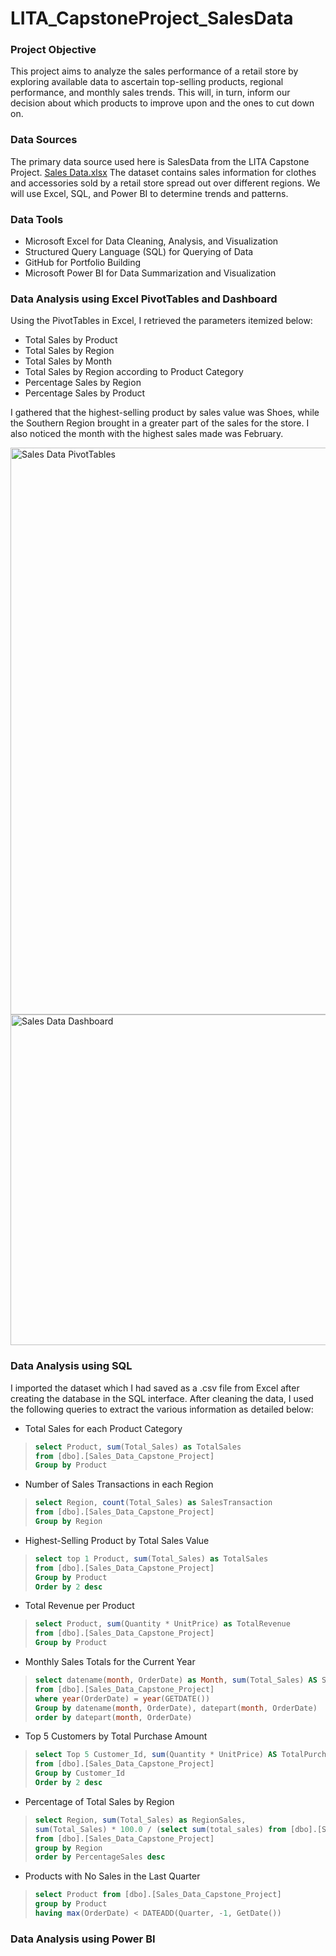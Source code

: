 # LITA_CapstoneProject_SalesData

### Project Objective
This project aims to analyze the sales performance of a retail store by exploring available data to ascertain top-selling products, regional performance, and monthly sales trends. This will, in turn, inform our decision about which products to improve upon and the ones to cut down on. 

### Data Sources
The primary data source used here is SalesData from the LITA Capstone Project. [Sales Data.xlsx](https://github.com/user-attachments/files/17636823/Sales.Data.xlsx)
The dataset contains sales information for clothes and accessories sold by a retail store spread out over different regions. We will use Excel, SQL, and Power BI to determine trends and patterns.

### Data Tools
- Microsoft Excel for Data Cleaning, Analysis, and Visualization
- Structured Query Language (SQL) for Querying of Data
- GitHub for Portfolio Building
- Microsoft Power BI for Data Summarization and Visualization

### Data Analysis using Excel PivotTables and Dashboard
Using the PivotTables in Excel, I retrieved the parameters itemized below:
- Total Sales by Product
- Total Sales by Region
- Total Sales by Month
- Total Sales by Region according to Product Category
- Percentage Sales by Region
- Percentage Sales by Product

I gathered that the highest-selling product by sales value was Shoes, while the Southern Region brought in a greater part of the sales for the store. I also noticed the month with the highest sales made was February. 

<img width="907" alt="Sales Data PivotTables" src="https://github.com/user-attachments/assets/e560c498-c34e-4c81-adb0-a39646e51c53">

<img width="529" alt="Sales Data Dashboard" src="https://github.com/user-attachments/assets/1dc7f76e-91cc-4698-8784-5a45688e7dc5">

### Data Analysis using SQL
I imported the dataset which I had saved as a .csv file from Excel after creating the database in the SQL interface. After cleaning the data, I used the following queries to extract the various information as detailed below:

- Total Sales for each Product Category

> ```SQL
> select Product, sum(Total_Sales) as TotalSales
> from [dbo].[Sales_Data_Capstone_Project]
> Group by Product
> ```

- Number of Sales Transactions in each Region

> ```SQL
> select Region, count(Total_Sales) as SalesTransaction
> from [dbo].[Sales_Data_Capstone_Project]
> Group by Region
> ```

- Highest-Selling Product by Total Sales Value

> ```SQL
> select top 1 Product, sum(Total_Sales) as TotalSales
> from [dbo].[Sales_Data_Capstone_Project]
> Group by Product
> Order by 2 desc
> ```

- Total Revenue per Product

> ```SQL
> select Product, sum(Quantity * UnitPrice) as TotalRevenue
> from [dbo].[Sales_Data_Capstone_Project]
> Group by Product
> ```

- Monthly Sales Totals for the Current Year

> ```SQL
> select datename(month, OrderDate) as Month, sum(Total_Sales) AS SalesTotal
> from [dbo].[Sales_Data_Capstone_Project]
> where year(OrderDate) = year(GETDATE())
> Group by datename(month, OrderDate), datepart(month, OrderDate)
> order by datepart(month, OrderDate)
> ```

- Top 5 Customers by Total Purchase Amount

> ```SQL
> select Top 5 Customer_Id, sum(Quantity * UnitPrice) AS TotalPurchaseAmount
> from [dbo].[Sales_Data_Capstone_Project]
> Group by Customer_Id
> Order by 2 desc
> ```

- Percentage of Total Sales by Region

> ```SQL
> select Region, sum(Total_Sales) as RegionSales,
> sum(Total_Sales) * 100.0 / (select sum(total_sales) from [dbo].[Sales_Data_Capstone_Project]) as PercentageSales
> from [dbo].[Sales_Data_Capstone_Project]
> group by Region
> order by PercentageSales desc
> ```

- Products with No Sales in the Last Quarter

> ```SQL
> select Product from [dbo].[Sales_Data_Capstone_Project]
> group by Product
> having max(OrderDate) < DATEADD(Quarter, -1, GetDate())
> ```

### Data Analysis using Power BI


